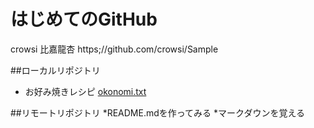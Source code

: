 # はじめてのGitHub
crowsi 比嘉龍杏
https;//github.com/crowsi/Sample

##ローカルリポジトリ
* お好み焼きレシピ
     [okonomi.txt](okonomi.txt)

##リモートリポジトリ
*README.mdを作ってみる
*マークダウンを覚える

